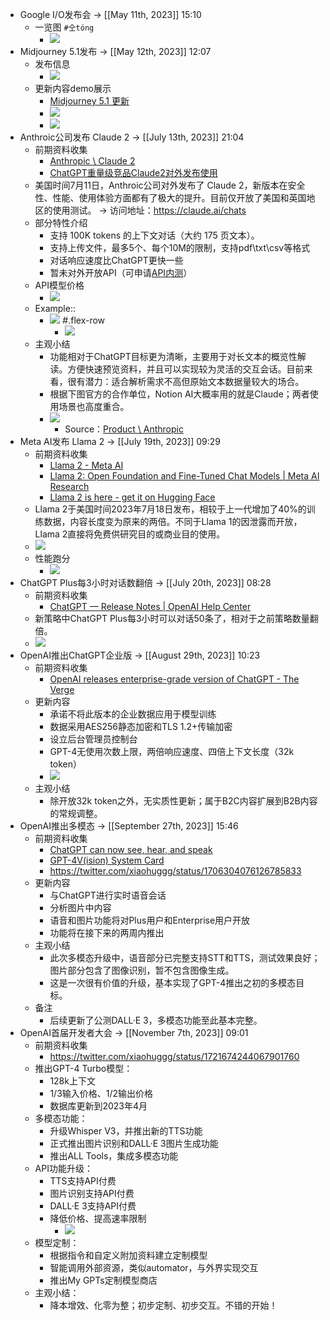 - Google I/O发布会 -> [[May 11th, 2023]] 15:10
    - 一览图 `#仝tóng`
        - ![](https://firebasestorage.googleapis.com/v0/b/firescript-577a2.appspot.com/o/imgs%2Fapp%2FInsightSphere%2FysfvNlzgxq.png?alt=media&token=61de5c68-86a9-4e1c-9965-723236e1d802)
- Midjourney 5.1发布 -> [[May 12th, 2023]] 12:07
    - 发布信息
        - ![](https://firebasestorage.googleapis.com/v0/b/firescript-577a2.appspot.com/o/imgs%2Fapp%2FInsightSphere%2F6VFpSQfsr0.png?alt=media&token=6374671e-2152-4a4b-8b9d-943e8b716a39)
    - 更新内容demo展示
        - [Midjourney 5.1 更新](https://mp.weixin.qq.com/s/wxX-R6VAL3W8zEF74gVGBg)
        - ![](https://firebasestorage.googleapis.com/v0/b/firescript-577a2.appspot.com/o/imgs%2Fapp%2FInsightSphere%2FZDaDojiGev.png?alt=media&token=078ac84c-a479-413c-b6b0-ca692cc6af19)
        - ![](https://firebasestorage.googleapis.com/v0/b/firescript-577a2.appspot.com/o/imgs%2Fapp%2FInsightSphere%2FxaPdsTQXPc.png?alt=media&token=6e40a336-c872-49de-b2f1-d940009603a6)
- Anthroic公司发布 Claude 2 -> [[July 13th, 2023]] 21:04
    - 前期资料收集
        - [Anthropic \ Claude 2](https://www.anthropic.com/index/claude-2)
        - [ChatGPT重量级竞品Claude2对外发布使用](https://mp.weixin.qq.com/s/BMSkfATF4Q01dsuic9c7TA)
    - 美国时间7月11日，Anthroic公司对外发布了 Claude 2，新版本在安全性、性能、使用体验方面都有了极大的提升。目前仅开放了美国和英国地区的使用测试。 -> 访问地址：https://claude.ai/chats
    - 部分特性介绍
        - 支持 100K tokens 的上下文对话（大约 175 页文本）。
        - 支持上传文件，最多5个、每个10M的限制，支持pdf\txt\csv等格式
        - 对话响应速度比ChatGPT更快一些
        - 暂未对外开放API（可申请[API内测](https://www.anthropic.com/product)）
    - API模型价格
        - ![](https://firebasestorage.googleapis.com/v0/b/firescript-577a2.appspot.com/o/imgs%2Fapp%2FInsightSphere%2Fc7OvIX6_J2.png?alt=media&token=3128f8fe-4bc4-456e-b70e-97570697fbeb)
    - Example::
        - ![](https://firebasestorage.googleapis.com/v0/b/firescript-577a2.appspot.com/o/imgs%2Fapp%2FInsightSphere%2FZrxmIz7giF.png?alt=media&token=f61dd360-ed23-488e-ae4b-c4baf92faca9)
#.flex-row
            - ![](https://firebasestorage.googleapis.com/v0/b/firescript-577a2.appspot.com/o/imgs%2Fapp%2FInsightSphere%2FBrsDj5bObf.png?alt=media&token=1fea29eb-a75d-4e9d-b14e-9bdef711a4c5)
    - 主观小结
        - 功能相对于ChatGPT目标更为清晰，主要用于对长文本的概览性解读。方便快速预览资料，并且可以实现较为灵活的交互会话。目前来看，很有潜力：适合解析需求不高但原始文本数据量较大的场合。
        - 根据下图官方的合作单位，Notion AI大概率用的就是Claude；两者使用场景也高度重合。
        - ![](https://firebasestorage.googleapis.com/v0/b/firescript-577a2.appspot.com/o/imgs%2Fapp%2FInsightSphere%2FqAPzwTQmdQ.png?alt=media&token=d4d37820-3f32-4d72-8be7-d71ce8862b8d)
            - Source：[Product \ Anthropic](https://www.anthropic.com/product)
- Meta AI发布 Llama 2 -> [[July 19th, 2023]] 09:29
    - 前期资料收集
        - [Llama 2 - Meta AI](https://ai.meta.com/llama/)
        - [Llama 2: Open Foundation and Fine-Tuned Chat Models | Meta AI Research](https://ai.meta.com/research/publications/llama-2-open-foundation-and-fine-tuned-chat-models/)
        - [Llama 2 is here - get it on Hugging Face](https://huggingface.co/blog/llama2)
    - Llama 2于美国时间2023年7月18日发布，相较于上一代增加了40%的训练数据，内容长度变为原来的两倍。不同于Llama 1的因泄露而开放，Llama 2直接将免费供研究目的或商业目的使用。
    - ![](https://firebasestorage.googleapis.com/v0/b/firescript-577a2.appspot.com/o/imgs%2Fapp%2FInsightSphere%2FUKVGU__tYa.png?alt=media&token=dad2355d-b75c-4447-b961-80cdc8ab3ba5)
    - 性能跑分
        - ![](https://firebasestorage.googleapis.com/v0/b/firescript-577a2.appspot.com/o/imgs%2Fapp%2FInsightSphere%2FtCpA61OTBR.png?alt=media&token=1d24f0a7-42a5-4b19-9ed2-3202196aab1a)
- ChatGPT Plus每3小时对话数翻倍 -> [[July 20th, 2023]] 08:28
    - 前期资料收集
        - [ChatGPT — Release Notes | OpenAI Help Center](https://help.openai.com/en/articles/6825453-chatgpt-release-notes)
    - 新策略中ChatGPT Plus每3小时可以对话50条了，相对于之前策略数量翻倍。
    - ![](https://firebasestorage.googleapis.com/v0/b/firescript-577a2.appspot.com/o/imgs%2Fapp%2FInsightSphere%2FDl8vQCoH4d.png?alt=media&token=cfaed090-a59d-4b3e-b7be-3b6c056b0f27)
- OpenAI推出ChatGPT企业版 -> [[August 29th, 2023]] 10:23
    - 前期资料收集
        - [OpenAI releases enterprise-grade version of ChatGPT - The Verge](https://www.theverge.com/2023/8/28/23849453/openai-chatgpt-enterprise-grade-version)
    - 更新内容
        - 承诺不将此版本的企业数据应用于模型训练
        - 数据采用AES256静态加密和TLS 1.2+传输加密
        - 设立后台管理员控制台
        - GPT-4无使用次数上限，两倍响应速度、四倍上下文长度（32k token）
        - ![](https://firebasestorage.googleapis.com/v0/b/firescript-577a2.appspot.com/o/imgs%2Fapp%2FInsightSphere%2FFtRRMX7tyr.jpeg?alt=media&token=7e959150-443a-4495-8fa4-2bd8c60f9ccc)
    - 主观小结
        - 除开放32k token之外，无实质性更新；属于B2C内容扩展到B2B内容的常规调整。
- OpenAI推出多模态 -> [[September 27th, 2023]] 15:46
    - 前期资料收集
        - [ChatGPT can now see, hear, and speak](https://openai.com/blog/chatgpt-can-now-see-hear-and-speak)
        - [GPT-4V(ision) System Card](https://cdn.openai.com/papers/GPTV_System_Card.pdf)
        - https://twitter.com/xiaohuggg/status/1706304076126785833
    - 更新内容
        - 与ChatGPT进行实时语音会话
        - 分析图片中内容
        - 语音和图片功能将对Plus用户和Enterprise用户开放
        - 功能将在接下来的两周内推出
    - 主观小结
        - 此次多模态升级中，语音部分已完整支持STT和TTS，测试效果良好；图片部分包含了图像识别，暂不包含图像生成。
        - 这是一次很有价值的升级，基本实现了GPT-4推出之初的多模态目标。
    - 备注
        - 后续更新了公测DALL·E 3，多模态功能至此基本完整。
- OpenAI首届开发者大会 -> [[November 7th, 2023]] 09:01
    - 前期资料收集
        - https://twitter.com/xiaohuggg/status/1721674244067901760
    - 推出GPT-4 Turbo模型：
        - 128k上下文
        - 1/3输入价格、1/2输出价格
        - 数据库更新到2023年4月
    - 多模态功能：
        - 升级Whisper V3，并推出新的TTS功能
        - 正式推出图片识别和DALL·E 3图片生成功能
        - 推出ALL Tools，集成多模态功能
    - API功能升级：
        - TTS支持API付费
        - 图片识别支持API付费
        - DALL·E 3支持API付费
        - 降低价格、提高速率限制
            - ![](https://firebasestorage.googleapis.com/v0/b/firescript-577a2.appspot.com/o/imgs%2Fapp%2FInsightSphere%2FxHiLUUKyGy.png?alt=media&token=79305bc0-b7dc-4532-81bd-684e48af8258)
    - 模型定制：
        - 根据指令和自定义附加资料建立定制模型
        - 智能调用外部资源，类似automator，与外界实现交互
        - 推出My GPTs定制模型商店
    - 主观小结：
        - 降本增效、化零为整；初步定制、初步交互。不错的开始！
